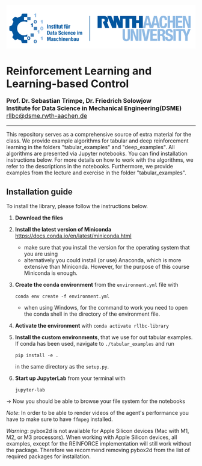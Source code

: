 ![DSME-logo](./deep_examples/static/DSME_logo.png)

#  Reinforcement Learning and Learning-based Control

<p style="font-size:12pt";> 
<b> Prof. Dr. Sebastian Trimpe, Dr. Friedrich Solowjow </b><br>
<b> Institute for Data Science in Mechanical Engineering(DSME) </b><br>
<a href = "mailto:rllbc@dsme.rwth-aachen.de">rllbc@dsme.rwth-aachen.de</a><br>
</p>

---

This repository serves as a comprehensive source of extra material for the class. We provide example algorithms for tabular and deep reinforcement learning in the folders "tabular_examples" and "deep_examples". All algorithms are presented via Jupyter notebooks. You can find installation instructions below. For more details on how to work with the algorithms, we refer to the descriptions in the notebooks. Furthermore, we provide examples from the lecture and exercise in the folder "tabular_examples".

## Installation guide

To install the library, please follow the instructions below.

1. **Download the files**

1. **Install the latest version of Miniconda** https://docs.conda.io/en/latest/miniconda.html
   - make sure that you install the version for the operating system that you are using
   - alternatively you could install (or use) Anaconda, which is more extensive than Miniconda. However, for the purpose of this course Miniconda is enough.

2. **Create the conda environment** from the `environment.yml` file with
      ```setup 
      conda env create -f environment.yml 
      ```
   - when using Windows, for the command to work you need to open the conda shell in the directory of the environment file.

3. **Activate the environment** with `conda activate rllbc-library`

3. **Install the custom environments**, that we use for out tabular examples. If conda has been used, navigate to `./tabular_examples` and run
   ```setup 
   pip install -e .
   ```
    in the same directory as the `setup.py`.
   
4. **Start up JupyterLab** from your terminal with
   ```setup 
   jupyter-lab
   ```

&rarr; Now you should be able to browse your file system for the notebooks

*Note*: In order to be able to render videos of the agent's performance you have to make sure to have `ffmpeg` installed.

*Warning*: pybox2d is not available for Apple Silicon devices (Mac with M1, M2, or M3 processors). When working with Apple Silicon devices, all examples, except for the REINFORCE implementation will still work without the package. Therefore we recommend removing pybox2d from the list of required packages for installation.